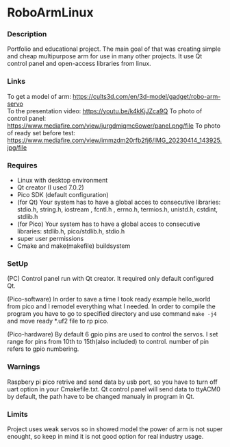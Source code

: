 # RoboArmLinux

### Description

 Portfolio and educational project.
 The main goal of that was creating simple and cheap multipurpose arm for use in many other projects. It use Qt control panel and open-access libraries from linux.

### Links

To get a model of arm: https://cults3d.com/en/3d-model/gadget/robo-arm-servo<br />
To the presentation video: https://youtu.be/k4kKjJZca9Q
To photo of control panel: https://www.mediafire.com/view/jurgdmiqmc6ower/panel.png/file
To photo of ready set before test: https://www.mediafire.com/view/immzdm20rfb2fj6/IMG_20230414_143925.jpg/file
   
   
### Requires

 - Linux with desktop environment
 - Qt creator (I used 7.0.2)
 - Pico SDK (default configuration)
 - (for Qt) Your system has to have a global acces to consecutive libraries: stdio.h, string.h, iostream ,
 fcntl.h , errno.h, termios.h, unistd.h, cstdint, stdlib.h
 - (for Pico) Your system has to have a global acces to consecutive libraries: stdlib.h, pico/stdlib.h, stdio.h
 - super user permissions
 - Cmake and make(makefile) buildsystem
  
  
### SetUp

 (PC) Control panel run with Qt creator. It required only default configured Qt.
 
 (Pico-software) In order to save a time I took ready example hello_world from pico and I remodel everything what I needed.
 In order to compile the program you have to go to specified directory and use command `make -j4` and move ready *.uf2 file to rp pico.

 (Pico-hardware) By default 6 gpio pins are used to control the servos. I set range for pins from 10th to 15th(also included) to control.
 number of pin refers to gpio numbering.

 
### Warnings

 Raspbery pi pico retrive and send data by usb port, so you have to turn off uart option in your Cmakefile.txt.
 Qt control panel will send data to ttyACM0 by default, the path have to be changed manualy in program in Qt.


### Limits
 Project uses weak servos so in showed model the power of arm is not super enought, so keep in mind it is not good option for real industry usage.
